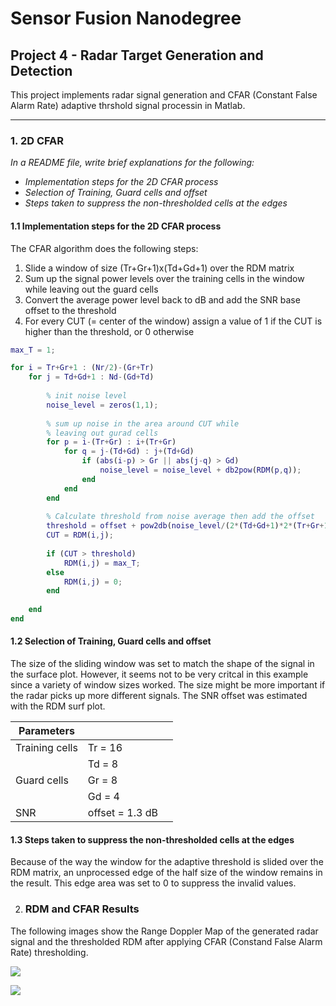 # Sensor Fusion Nanodegree

## Project 4 - Radar Target Generation and Detection

This project implements radar signal generation and CFAR (Constant False Alarm Rate) adaptive thrshold signal processin in Matlab.

---
[img01]: ./img/img01.png " "
[img02]: ./img/img02.png " "


### 1. 2D CFAR

_In a README file, write brief explanations for the following:_

- _Implementation steps for the 2D CFAR process_
- _Selection of Training, Guard cells and offset_
- _Steps taken to suppress the non-thresholded cells at the edges_


#### 1.1 Implementation steps for the 2D CFAR process

The CFAR algorithm does the following steps:

1. Slide a window of size (Tr+Gr+1)x(Td+Gd+1) over the RDM matrix
2. Sum up the signal power levels over the training cells in the window while leaving out the guard cells
3. Convert the average power level back to dB and add the SNR base offset to the threshold
4. For every CUT (= center of the window) assign a value of 1 if the CUT is higher than the threshold, or 0 otherwise

```matlab
max_T = 1;

for i = Tr+Gr+1 : (Nr/2)-(Gr+Tr)
    for j = Td+Gd+1 : Nd-(Gd+Td)
        
        % init noise level
        noise_level = zeros(1,1);
        
        % sum up noise in the area around CUT while
        % leaving out gurad cells
        for p = i-(Tr+Gr) : i+(Tr+Gr)
            for q = j-(Td+Gd) : j+(Td+Gd)
                if (abs(i-p) > Gr || abs(j-q) > Gd)
                    noise_level = noise_level + db2pow(RDM(p,q));
                end
            end
        end
        
        % Calculate threshold from noise average then add the offset
        threshold = offset + pow2db(noise_level/(2*(Td+Gd+1)*2*(Tr+Gr+1)-(Gr*Gd)-1));
        CUT = RDM(i,j);
        
        if (CUT > threshold)
            RDM(i,j) = max_T;
        else
            RDM(i,j) = 0;
        end
        
    end
end
```

#### 1.2 Selection of Training, Guard cells and offset

The size of the sliding window was set to match the shape of the signal in the surface plot. However, it seems not to be very critcal in this example since a variety of window sizes worked. The size might be more important if the radar picks up more different signals. The SNR offset was estimated with the RDM surf plot.

|Parameters     |       |   |
|---            |---    |---|    
|Training cells |Tr = 16|
|               |Td = 8 |
|Guard cells    |Gr = 8 |
|               |Gd = 4 |
|SNR            |offset = 1.3 dB|


#### 1.3 Steps taken to suppress the non-thresholded cells at the edges

Because of the way the window for the adaptive threshold is slided over the RDM matrix, an unprocessed edge of the half size of the window remains in the result. This edge area was set to 0 to suppress the invalid values.

2. ### RDM and CFAR Results

The following images show the Range Doppler Map of the generated radar signal and the thresholded RDM after applying CFAR (Constand False Alarm Rate) thresholding.

![][img01]

![][img02]
